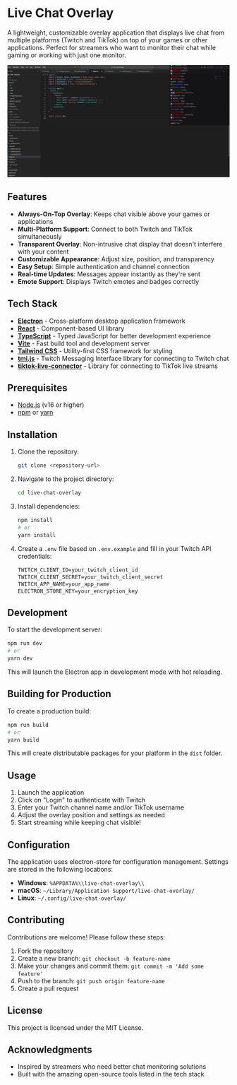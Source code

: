 # Live Chat Overlay

A lightweight, customizable overlay application that displays live chat from multiple platforms (Twitch and TikTok) on top of your games or other applications. Perfect for streamers who want to monitor their chat while gaming or working with just one monitor.

![Project Preview](./public/preview.png)

## Features

- **Always-On-Top Overlay**: Keeps chat visible above your games or applications
- **Multi-Platform Support**: Connect to both Twitch and TikTok simultaneously
- **Transparent Overlay**: Non-intrusive chat display that doesn't interfere with your content
- **Customizable Appearance**: Adjust size, position, and transparency
- **Easy Setup**: Simple authentication and channel connection
- **Real-time Updates**: Messages appear instantly as they're sent
- **Emote Support**: Displays Twitch emotes and badges correctly

## Tech Stack

- **[Electron](https://www.electronjs.org/)** - Cross-platform desktop application framework
- **[React](https://reactjs.org/)** - Component-based UI library
- **[TypeScript](https://www.typescriptlang.org/)** - Typed JavaScript for better development experience
- **[Vite](https://vitejs.dev/)** - Fast build tool and development server
- **[Tailwind CSS](https://tailwindcss.com/)** - Utility-first CSS framework for styling
- **[tmi.js](https://tmijs.com/)** - Twitch Messaging Interface library for connecting to Twitch chat
- **[tiktok-live-connector](https://github.com/instabot210/tiktok-live-connector)** - Library for connecting to TikTok live streams

## Prerequisites

- [Node.js](https://nodejs.org/) (v16 or higher)
- [npm](https://www.npmjs.com/) or [yarn](https://yarnpkg.com/)

## Installation

1. Clone the repository:
   ```bash
   git clone <repository-url>
   ```

2. Navigate to the project directory:
   ```bash
   cd live-chat-overlay
   ```

3. Install dependencies:
   ```bash
   npm install
   # or
   yarn install
   ```

4. Create a `.env` file based on `.env.example` and fill in your Twitch API credentials:
   ```
   TWITCH_CLIENT_ID=your_twitch_client_id
   TWITCH_CLIENT_SECRET=your_twitch_client_secret
   TWITCH_APP_NAME=your_app_name
   ELECTRON_STORE_KEY=your_encryption_key
   ```

## Development

To start the development server:

```bash
npm run dev
# or
yarn dev
```

This will launch the Electron app in development mode with hot reloading.

## Building for Production

To create a production build:

```bash
npm run build
# or
yarn build
```

This will create distributable packages for your platform in the `dist` folder.

## Usage

1. Launch the application
2. Click on "Login" to authenticate with Twitch
3. Enter your Twitch channel name and/or TikTok username
4. Adjust the overlay position and settings as needed
5. Start streaming while keeping chat visible!

## Configuration

The application uses electron-store for configuration management. Settings are stored in the following locations:

- **Windows**: `%APPDATA%\\live-chat-overlay\\`
- **macOS**: `~/Library/Application Support/live-chat-overlay/`
- **Linux**: `~/.config/live-chat-overlay/`

## Contributing

Contributions are welcome! Please follow these steps:

1. Fork the repository
2. Create a new branch: `git checkout -b feature-name`
3. Make your changes and commit them: `git commit -m 'Add some feature'`
4. Push to the branch: `git push origin feature-name`
5. Create a pull request

## License

This project is licensed under the MIT License.

## Acknowledgments

- Inspired by streamers who need better chat monitoring solutions
- Built with the amazing open-source tools listed in the tech stack
